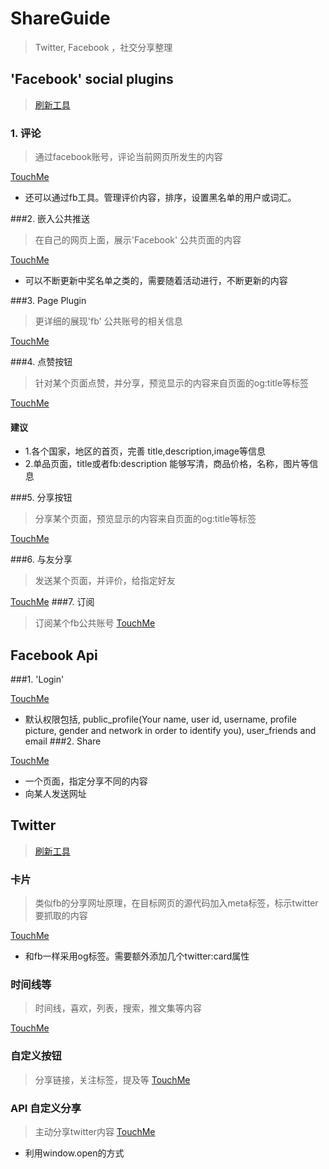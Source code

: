 # ShareGuide

> Twitter, Facebook ，社交分享整理


## 'Facebook'  social plugins
> [刷新工具](https://developers.facebook.com/tools/debug/og/object/)
### 1. 评论
> 通过facebook账号，评论当前网页所发生的内容

[TouchMe](https://developers.facebook.com/docs/plugins/comments)

- 还可以通过fb工具。管理评价内容，排序，设置黑名单的用户或词汇。

###2. 嵌入公共推送

> 在自己的网页上面，展示'Facebook' 公共页面的内容

[TouchMe](https://developers.facebook.com/docs/plugins/embedded-posts)
- 可以不断更新中奖名单之类的，需要随着活动进行，不断更新的内容

###3. Page Plugin
> 更详细的展现'fb' 公共账号的相关信息

[TouchMe](https://developers.facebook.com/docs/plugins/page-plugin)

###4. 点赞按钮
> 针对某个页面点赞，并分享，预览显示的内容来自页面的og:title等标签

[TouchMe](https://developers.facebook.com/docs/plugins/like-button)
#### 建议
- 1.各个国家，地区的首页，完善 title,description,image等信息
- 2.单品页面，title或者fb:description 能够写清，商品价格，名称，图片等信息

###5. 分享按钮
> 分享某个页面，预览显示的内容来自页面的og:title等标签

[TouchMe](https://developers.facebook.com/docs/plugins/share-button)

###6. 与友分享
> 发送某个页面，并评价，给指定好友

[TouchMe](https://developers.facebook.com/docs/plugins/send-button)
###7. 订阅
> 订阅某个fb公共账号
[TouchMe](https://developers.facebook.com/docs/plugins/follow-button)

## Facebook Api

###1. 'Login'

[TouchMe](https://developers.facebook.com/docs/facebook-login/overview/)

- 默认权限包括, public_profile(Your name, user id, username, profile picture, gender and network in order to identify you), user_friends and email
###2. Share

[TouchMe](https://developers.facebook.com/docs/sharing/web)
- 一个页面，指定分享不同的内容
- 向某人发送网址

## Twitter 

>[刷新工具](https://cards-dev.twitter.com/validator)

###  卡片

>  类似fb的分享网址原理，在目标网页的源代码加入meta标签，标示twitter要抓取的内容

[TouchMe](https://dev.twitter.com/cards/getting-started)

- 和fb一样采用og标签。需要额外添加几个twitter:card属性

### 时间线等

>  时间线，喜欢，列表，搜索，推文集等内容

[TouchMe](https://twitter.com/settings/widgets/new)

### 自定义按钮
> 分享链接，关注标签，提及等
[TouchMe](https://about.twitter.com/zh-hans/resources/buttons#tweet)

### API 自定义分享

> 主动分享twitter内容
[TouchMe](https://dev.twitter.com/web/tweet-button/web-intent)

- 利用window.open的方式
